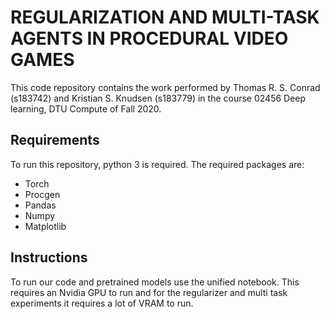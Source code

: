 # REGULARIZATION AND MULTI-TASK AGENTS IN PROCEDURAL VIDEO GAMES
This code repository contains the work performed by Thomas R. S. Conrad (s183742) and Kristian S. Knudsen (s183779) in the course 02456 Deep learning, DTU Compute of Fall 2020.

## Requirements
To run this repository, python 3 is required. The required packages are:
* Torch
* Procgen
* Pandas
* Numpy
* Matplotlib
## Instructions
To run our code and pretrained models use the unified notebook. This requires an Nvidia GPU to run and for the regularizer and multi task experiments it requires a lot of VRAM to run. 
